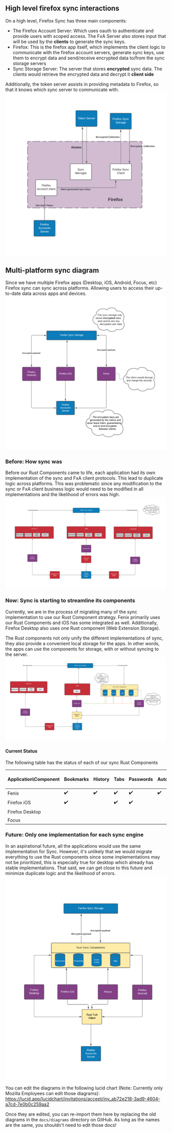 ## High level firefox sync interactions
On a high level, Firefox Sync has three main components:
- The Firefox Account Server: Which uses oauth to authenticate and provide users with scoped access. The FxA Server also stores input that will
    be used by the **clients** to generate the sync keys.
- Firefox: This is the firefox app itself, which implements the client logic to communicate with the firefox account servers, generate sync keys,
    use them to encrypt data and send/receive encrypted data to/from the sync
    storage servers
- Sync Storage Server: The server that stores **encrypted** sync data. The clients would retrieve the encrypted data and decrypt
    it **client side**

Additionally, the token server assists in providing metadata to Firefox, so that it knows which sync server to communicate with.
![Diagram showing on a high level, how Firefox sync interacts with Firefox Accounts and Sync Services](../diagrams/high-level-sync-ecosystem.png)


## Multi-platform sync diagram
Since we have multiple Firefox apps (Desktop, iOS, Android, Focus, etc) Firefox sync can sync across platforms. Allowing users
to access their up-to-date data across apps and devices.
![Diagram showing how firefox sync is a multi-platform feature](../diagrams/multi-platform-sync-diagram.png)


### Before: How sync was
Before our Rust Components came to life, each application had its own implementation of the sync and FxA client protocols.
This lead to duplicate logic across platforms. This was problematic since any modification to the sync or FxA client business logic
would need to be modified in all implementations and the likelihood of errors was high.
![Diagram showing how firefox sync used to be, with each platform having its own implementation](../diagrams/before-cross-components.png)


### Now: Sync is starting to streamline its components
Currently, we are in the process of migrating many of the sync implementation to use our Rust Component strategy.
Fenix primarily uses our Rust Components and iOS has some integrated as well. Additionally, Firefox Desktop also uses
one Rust component (Web Extension Storage).

The Rust components not only unify the different implementations of sync, they also provide a convenient local storage for the apps.
In other words, the apps can use the components for storage, with or without syncing to the server.
![Diagram showing how firefox sync is now, with iOS and Fenix platform sharing some implementations](../diagrams/now-cross-components.png)

#### Current Status
The following table has the status of each of our sync Rust Components

| Application\Component | Bookmarks | History | Tabs | Passwords | Autofill | Web Extension Storage | FxA Client |
|-----------------------|-----------|---------|------|-----------|----------|-----------------------|------------|
| Fenix                 | ✔️         | ✔️       | ✔️    | ✔️         | ✔️        |                       | ✔️          |
| Firefox iOS           | ✔️         |         | ✔️    | ✔️         |          |                       | ✔️          |
| Firefox Desktop       |           |         |      |           |          | ✔️                     |            |
| Focus                 |           |         |      |           |          |                       |            |

### Future: Only one implementation for each sync engine
In an aspirational future, all the applications would use the same implementation for Sync.
However, it's unlikely that we would migrate everything to use the Rust components since some implementations
may not be prioritized, this is especially true for desktop which already has stable implementations.
That said, we can get close to this future and minimize duplicate logic and the likelihood of errors.
![Diagram showing how firefox sync should be, with all platforms using one implementation](../diagrams/future-cross-components.png)


You can edit the diagrams in the following lucid chart (Note: Currently only Mozilla Employees can edit those diagrams): https://lucid.app/lucidchart/invitations/accept/inv_ab72e218-3ad9-4604-a7cd-7e0b0c259aa2

Once they are edited, you can re-import them here by replacing the old diagrams in the `docs/diagrams` directory on GitHub. As long as the
names are the same, you shouldn't need to edit those docs!
